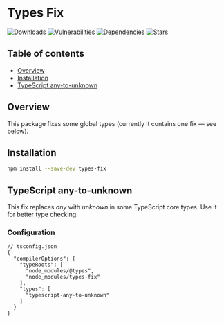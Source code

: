 # Types Fix

[![Downloads](https://img.shields.io/npm/dm/types-fix)](https://www.npmjs.com/package/types-fix)
[![Vulnerabilities](https://img.shields.io/snyk/vulnerabilities/npm/types-fix)](https://snyk.io/advisor/npm-package/types-fix)
[![Dependencies](https://img.shields.io/librariesio/release/npm/types-fix)](https://libraries.io/npm/types-fix)
[![Stars](https://img.shields.io/github/stars/iliubinskii/types-fix)](https://github.com/iliubinskii/types-fix)

## Table of contents

- [Overview](#overview)
- [Installation](#installation)
- [TypeScript any-to-unknown](#typescript-any-to-unknown)

## <a id="overview"></a>Overview

This package fixes some global types (currently it contains one fix &mdash; see below).

## <a id="installation"></a>Installation

```sh
npm install --save-dev types-fix
```

## <a id="typescript-any-to-unknown"></a>TypeScript any-to-unknown

This fix replaces _any_ with _unknown_ in some TypeScript core types.
Use it for better type checking.

### Configuration

```jsonc
// tsconfig.json
{
  "compilerOptions": {
    "typeRoots": [
      "node_modules/@types",
      "node_modules/types-fix"
    ],
    "types": [
      "typescript-any-to-unknown"
    ]
  }
}
```
